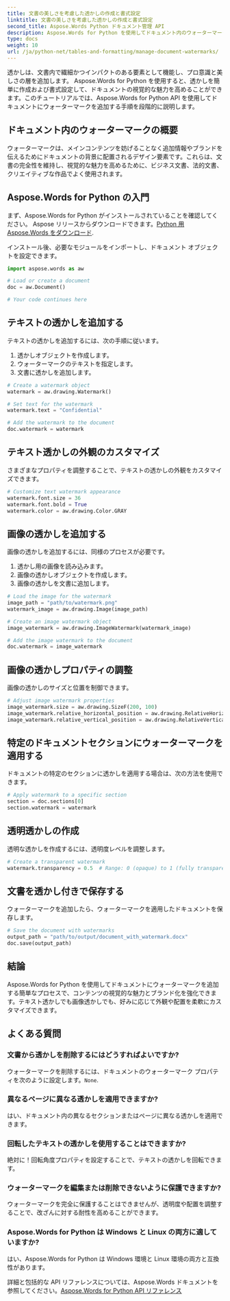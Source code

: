 ```yaml
---
title: 文書の美しさを考慮した透かしの作成と書式設定
linktitle: 文書の美しさを考慮した透かしの作成と書式設定
second_title: Aspose.Words Python ドキュメント管理 API
description: Aspose.Words for Python を使用してドキュメント内のウォーターマークを作成し、書式設定する方法を学びます。テキストと画像の透かしを追加するためのソース コードを含むステップバイステップのガイド。このチュートリアルで文書の美しさを高めます。
type: docs
weight: 10
url: /ja/python-net/tables-and-formatting/manage-document-watermarks/
---
```


透かしは、文書内で繊細かつインパクトのある要素として機能し、プロ意識と美しさの層を追加します。 Aspose.Words for Python を使用すると、透かしを簡単に作成および書式設定して、ドキュメントの視覚的な魅力を高めることができます。このチュートリアルでは、Aspose.Words for Python API を使用してドキュメントにウォーターマークを追加する手順を段階的に説明します。

## ドキュメント内のウォーターマークの概要

ウォーターマークは、メインコンテンツを妨げることなく追加情報やブランドを伝えるためにドキュメントの背景に配置されるデザイン要素です。これらは、文書の完全性を維持し、視覚的な魅力を高めるために、ビジネス文書、法的文書、クリエイティブな作品でよく使用されます。

## Aspose.Words for Python の入門

まず、Aspose.Words for Python がインストールされていることを確認してください。 Aspose リリースからダウンロードできます。[Python 用 Aspose.Words をダウンロード](https://releases.aspose.com/words/python/).

インストール後、必要なモジュールをインポートし、ドキュメント オブジェクトを設定できます。

```python
import aspose.words as aw

# Load or create a document
doc = aw.Document()

# Your code continues here
```

## テキストの透かしを追加する

テキストの透かしを追加するには、次の手順に従います。

1. 透かしオブジェクトを作成します。
2. ウォーターマークのテキストを指定します。
3. 文書に透かしを追加します。

```python
# Create a watermark object
watermark = aw.drawing.Watermark()

# Set text for the watermark
watermark.text = "Confidential"

# Add the watermark to the document
doc.watermark = watermark
```

## テキスト透かしの外観のカスタマイズ

さまざまなプロパティを調整することで、テキストの透かしの外観をカスタマイズできます。

```python
# Customize text watermark appearance
watermark.font.size = 36
watermark.font.bold = True
watermark.color = aw.drawing.Color.GRAY
```

## 画像の透かしを追加する

画像の透かしを追加するには、同様のプロセスが必要です。

1. 透かし用の画像を読み込みます。
2. 画像の透かしオブジェクトを作成します。
3. 画像の透かしを文書に追加します。

```python
# Load the image for the watermark
image_path = "path/to/watermark.png"
watermark_image = aw.drawing.Image(image_path)

# Create an image watermark object
image_watermark = aw.drawing.ImageWatermark(watermark_image)

# Add the image watermark to the document
doc.watermark = image_watermark
```

## 画像の透かしプロパティの調整

画像の透かしのサイズと位置を制御できます。

```python
# Adjust image watermark properties
image_watermark.size = aw.drawing.SizeF(200, 100)
image_watermark.relative_horizontal_position = aw.drawing.RelativeHorizontalPosition.CENTER
image_watermark.relative_vertical_position = aw.drawing.RelativeVerticalPosition.MIDDLE
```

## 特定のドキュメントセクションにウォーターマークを適用する

ドキュメントの特定のセクションに透かしを適用する場合は、次の方法を使用できます。

```python
# Apply watermark to a specific section
section = doc.sections[0]
section.watermark = watermark
```

## 透明透かしの作成

透明な透かしを作成するには、透明度レベルを調整します。

```python
# Create a transparent watermark
watermark.transparency = 0.5  # Range: 0 (opaque) to 1 (fully transparent)
```

## 文書を透かし付きで保存する

ウォーターマークを追加したら、ウォーターマークを適用したドキュメントを保存します。

```python
# Save the document with watermarks
output_path = "path/to/output/document_with_watermark.docx"
doc.save(output_path)
```

## 結論

Aspose.Words for Python を使用してドキュメントにウォーターマークを追加する簡単なプロセスで、コンテンツの視覚的な魅力とブランド化を強化できます。テキスト透かしでも画像透かしでも、好みに応じて外観や配置を柔軟にカスタマイズできます。

## よくある質問

### 文書から透かしを削除するにはどうすればよいですか?

ウォーターマークを削除するには、ドキュメントのウォーターマーク プロパティを次のように設定します。`None`.

### 異なるページに異なる透かしを適用できますか?

はい、ドキュメント内の異なるセクションまたはページに異なる透かしを適用できます。

### 回転したテキストの透かしを使用することはできますか?

絶対に！回転角度プロパティを設定することで、テキストの透かしを回転できます。

### ウォーターマークを編集または削除できないように保護できますか?

ウォーターマークを完全に保護することはできませんが、透明度や配置を調整することで、改ざんに対する耐性を高めることができます。

### Aspose.Words for Python は Windows と Linux の両方に適していますか?

はい、Aspose.Words for Python は Windows 環境と Linux 環境の両方と互換性があります。

詳細と包括的な API リファレンスについては、Aspose.Words ドキュメントを参照してください。[Aspose.Words for Python API リファレンス](https://reference.aspose.com/words/python-net/)